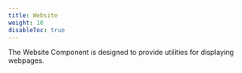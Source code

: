 ```yaml
---
title: Website
weight: 10
disableToc: true
---
```


The Website Component is designed to provide utilities for displaying webpages.